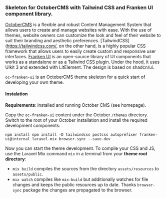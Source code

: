 ### Skeleton for OctoberCMS with Tailwind CSS and Franken UI component library.

[OctoberCMS](https://octobercms.com/) is a flexible and robust Content Management System that allows users
to create and manage websites with ease. With the use of themes, website owners can customize the look and
feel of their website to suit their branding and aesthetic preferences. [TailwindCSS](https://tailwindcss.com/,
on the other hand, is a highly popular CSS framework that allows users to easily create custom and responsive
user interfaces. [Franken UI](https://franken-ui.dev/) is an open-source library of UI components that works
as a standalone or as a Tailwind CSS plugin. Under the hood, it uses UIkit 3 and extended with LitElement.
The design is based on shadcn/ui.

`oc-franken-ui` is an OctoberCMS theme skeleton for a quick start of developing your own theme.

#### Instalation

**Requirements**: installed and running October CMS (see homepage).

Copy the `oc-franken-ui` content under the October `/themes` directory. Switch to the root of your October
installation and install the required development components:

```
npm install npm install -D tailwindcss postcss autoprefixer franken-ui@internal laravel-mix browser-sync --save-dev
```

Now you can start the theme development. To compile your CSS and JS, use the Laravel Mix command `mix`
in a terminal from your **theme root directory**:

* `mix build` compiles the sources from the directory `assets/resources` to `assets/public`.
* `mix watch` compiles like `mix-build` but additionally watches for file changes and keeps the
   public resources up to date. Thanks `browser-sync` package the changes are propagated to the browser.


